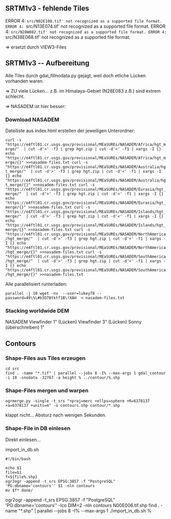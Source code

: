 ## SRTM1v3 - fehlende Tiles

ERROR 4: `src/N02E108.tif' not recognized as a supported file format.
ERROR 4: `src/N13E074.tif' not recognized as a supported file format.
ERROR 4: `src/N28W082.tif' not recognized as a supported file format.
ERROR 4: `src/N38E068.tif' not recognized as a supported file format.


=> ersetzt durch VIEW3-Files

## SRTM1v3 -- Aufbereitung

Alle Tiles durch gdal_fillnodata.py gejagt, weil doch etliche Lücken vorhanden waren.

=> ZU viele Lücken... z.B. im Himalaya-Gebiet (N28E083 z.B.) sind extrem schlecht.

=> NASADEM ist hier besser:

### Download NASADEM

Dateiliste aus index.html erstellen der jeweiligen Unterordner:

`
curl -s "https://e4ftl01.cr.usgs.gov/provisional/MEaSUREs/NASADEM/Africa/hgt_merge/"  | cut -d'>' -f3 | grep hgt.zip | cut -d'<' -f1 | xargs -I {} echo "https://e4ftl01.cr.usgs.gov/provisional/MEaSUREs/NASADEM/Africa/hgt_merge/{}" >>nasadem-files.txt
curl -s "https://e4ftl01.cr.usgs.gov/provisional/MEaSUREs/NASADEM/Australia/hgt_merge/"  | cut -d'>' -f3 | grep hgt.zip | cut -d'<' -f1 | xargs -I {} echo "https://e4ftl01.cr.usgs.gov/provisional/MEaSUREs/NASADEM/Australia/hgt_merge/{}" >>nasadem-files.txt
curl -s "https://e4ftl01.cr.usgs.gov/provisional/MEaSUREs/NASADEM/Eurasia/hgt_merge/"  | cut -d'>' -f3 | grep hgt.zip | cut -d'<' -f1 | xargs -I {} echo "https://e4ftl01.cr.usgs.gov/provisional/MEaSUREs/NASADEM/Eurasia/hgt_merge/{}" >>nasadem-files.txt
curl -s "https://e4ftl01.cr.usgs.gov/provisional/MEaSUREs/NASADEM/Islands/hgt_merge/"  | cut -d'>' -f3 | grep hgt.zip | cut -d'<' -f1 | xargs -I {} echo "https://e4ftl01.cr.usgs.gov/provisional/MEaSUREs/NASADEM/Islands/hgt_merge/{}" >>nasadem-files.txt
curl -s "https://e4ftl01.cr.usgs.gov/provisional/MEaSUREs/NASADEM/NorthAmerica/hgt_merge/"  | cut -d'>' -f3 | grep hgt.zip | cut -d'<' -f1 | xargs -I {} echo "https://e4ftl01.cr.usgs.gov/provisional/MEaSUREs/NASADEM/NorthAmerica/hgt_merge/{}" >>nasadem-files.txt
curl -s "https://e4ftl01.cr.usgs.gov/provisional/MEaSUREs/NASADEM/SouthAmerica/hgt_merge/"  | cut -d'>' -f3 | grep hgt.zip | cut -d'<' -f1 | xargs -I {} echo "https://e4ftl01.cr.usgs.gov/provisional/MEaSUREs/NASADEM/SouthAmerica/hgt_merge/{}" >>nasadem-files.txt
`

Alle parallelisiert runterladen:

`
parallel -j 10 wget -nv  --user=lukey78 --password=49\%\#b3O78tktf1B\!XAH  < nasadem-files.txt
`

### Stacking worldwide DEM

NASADEM 
Viewfinder 1" (Lücken)
Viewfinder 3" (Lücken) 
Sonny (überschreiben) 1"


## Contours

### Shape-Files aus Tiles erzeugen

```
cd src
find . -name "*.tif" | parallel --jobs 8 -I% --max-args 1 gdal_contour -i 10 -snodata -32767 -a height % ../contour/%.shp
```

### Shape-Files mergen und warpen

```
ogrmerge.py -single -t_srs "+proj=merc +ellps=sphere +R=6378137 +a=6378137 +units=m" -o contours.shp contour/*.shp
```
klappt nicht... Absturz nach wenigen Sekunden.


### Shape-File in DB einlesen

Direkt einlesen...

import_in_db.sh
```
#!/bin/bash

echo $1
file=$1
f=${file%.shp}
ogr2ogr -append -t_srs EPSG:3857 -f "PostgreSQL" 'PG:dbname='contours'' $1 -nln contours
mv $f* done/
```

ogr2ogr -append -t_srs EPSG:3857 -f "PostgreSQL" 'PG:dbname='contours'' -lco DIM=2 -nln contours N00E006.tif.shp
find . -name "*.shp" | parallel --jobs 8 -I% --max-args 1 ./import_in_db.sh %


